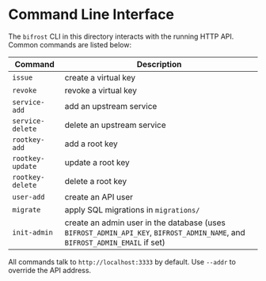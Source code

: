 # Command Line Interface

The `bifrost` CLI in this directory interacts with the running HTTP API. Common
commands are listed below:

| Command | Description |
|---------|-------------|
| `issue` | create a virtual key |
| `revoke` | revoke a virtual key |
| `service-add` | add an upstream service |
| `service-delete` | delete an upstream service |
| `rootkey-add` | add a root key |
| `rootkey-update` | update a root key |
| `rootkey-delete` | delete a root key |
| `user-add` | create an API user |
| `migrate` | apply SQL migrations in `migrations/` |
| `init-admin` | create an admin user in the database (uses `BIFROST_ADMIN_API_KEY`, `BIFROST_ADMIN_NAME`, and `BIFROST_ADMIN_EMAIL` if set) |


All commands talk to `http://localhost:3333` by default. Use `--addr` to
override the API address.
